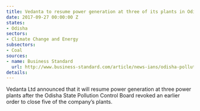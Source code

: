 ```yaml
---
title: Vedanta to resume power generation at three of its plants in Odisha
date: 2017-09-27 00:00:00 Z
states:
- Odisha
sectors:
- Climate Change and Energy
subsectors:
- Coal
sources:
- name: Business Standard
  url: http://www.business-standard.com/article/news-ians/odisha-pollution-board-allows-vedanta-to-resume-power-generation-117092101092_1.html
details: 
---
```


Vedanta Ltd announced that it will resume power generation at three power plants after the Odisha State Pollution Control Board revoked an earlier order to close five of the company’s plants. 
